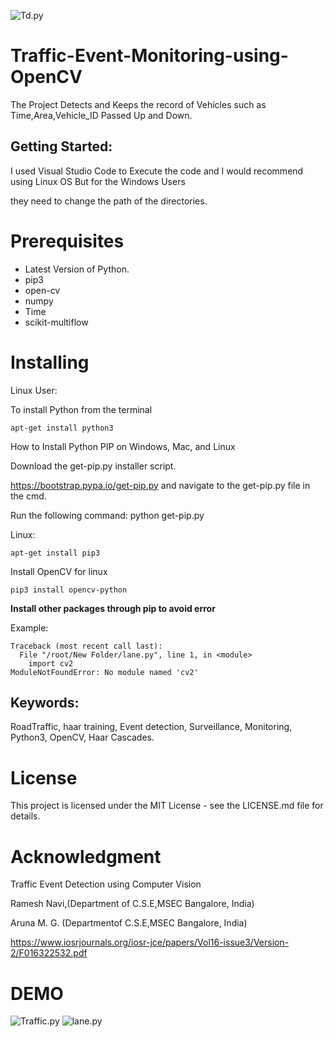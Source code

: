 ![Td.py](https://media.giphy.com/media/ghOGlKPeX8YHDnHX8O/giphy.gif)

# Traffic-Event-Monitoring-using-OpenCV 

The Project Detects and Keeps the record of Vehicles such as Time,Area,Vehicle_ID Passed Up and Down. 

## Getting Started:

I used Visual Studio Code to Execute the code and I would recommend using Linux OS But for the Windows Users

they need to change the path of the directories.

# Prerequisites

- Latest Version of Python.
- pip3
- open-cv
- numpy
- Time
- scikit-multiflow

# Installing

Linux User:

To install Python from the terminal
```
apt-get install python3
```
How to Install Python PIP on Windows, Mac, and Linux

Download the get-pip.py installer script.

https://bootstrap.pypa.io/get-pip.py and navigate to the get-pip.py file in the cmd.

Run the following command: python get-pip.py

Linux:
```
apt-get install pip3

```
Install OpenCV for linux
```
pip3 install opencv-python

```
**Install other packages through pip to avoid error**

Example:
```
Traceback (most recent call last):
  File "/root/New Folder/lane.py", line 1, in <module>
    import cv2 
ModuleNotFoundError: No module named 'cv2'

```
## Keywords: 

RoadTraffic, haar training, Event detection, Surveillance, Monitoring, Python3, OpenCV, Haar Cascades.
 
# License

  This project is licensed under the MIT License - see the LICENSE.md file for details.
  
# Acknowledgment

  Traffic Event Detection using Computer Vision
  
  Ramesh Navi,(Department of C.S.E,MSEC Bangalore, India)
  
  Aruna M. G. (Departmentof C.S.E,MSEC Bangalore, India)
  
  https://www.iosrjournals.org/iosr-jce/papers/Vol16-issue3/Version-2/F016322532.pdf
  
  # DEMO
  
  ![Traffic.py](https://media2.giphy.com/media/UtKeySjj66MUt3cdRk/giphy.gif)     ![lane.py](https://media.giphy.com/media/WTuVOlUqct3ayDADKN/giphy.gif)
